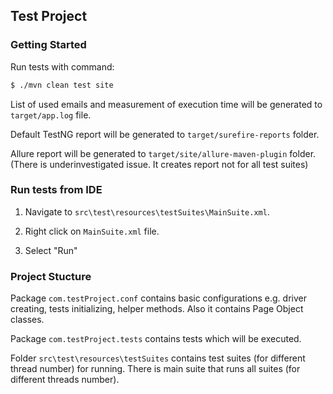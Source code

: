 
## Test Project

### Getting Started

Run tests with command:

```bash
$ ./mvn clean test site
```
List of used emails and measurement of execution time will be generated to `target/app.log` file.

Default TestNG report will be generated to `target/surefire-reports` folder.

Allure report will be generated to `target/site/allure-maven-plugin` folder. (There is underinvestigated issue. It creates report not for all test suites)



### Run tests from IDE

1. Navigate to `src\test\resources\testSuites\MainSuite.xml`.

2. Right click on `MainSuite.xml` file.

3. Select "Run"

### Project Stucture

Package `com.testProject.conf` contains basic configurations e.g. driver creating, tests initializing, helper methods.
Also it contains Page Object classes.

Package `com.testProject.tests` contains tests which will be executed.

Folder `src\test\resources\testSuites` contains test suites (for different thread number) for running. There is main suite that runs all suites (for different threads number).



